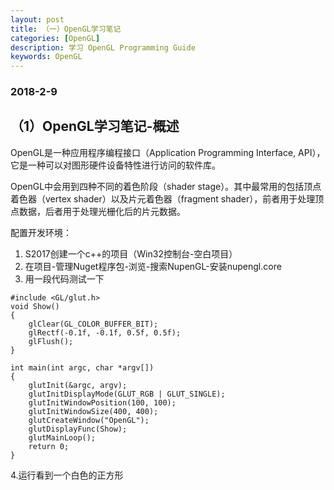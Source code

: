 ```yaml
---
layout: post
title: （一）OpenGL学习笔记
categories: [OpenGL]
description: 学习 OpenGL Programming Guide
keywords: OpenGL
---
```



### 2018-2-9

## （1）OpenGL学习笔记-概述


OpenGL是一种应用程序编程接口（Application Programming Interface, API），它是一种可以对图形硬件设备特性进行访问的软件库。

OpenGL中会用到四种不同的着色阶段（shader stage）。其中最常用的包括顶点着色器（vertex shader）以及片元着色器（fragment shader），前者用于处理顶点数据，后者用于处理光栅化后的片元数据。

配置开发环境：
1. S2017创建一个c++的项目（Win32控制台-空白项目）
2. 在项目-管理Nuget程序包-浏览-搜索NupenGL-安装nupengl.core
3. 用一段代码测试一下
```
#include <GL/glut.h>  
void Show()  
{  
    glClear(GL_COLOR_BUFFER_BIT);  
    glRectf(-0.1f, -0.1f, 0.5f, 0.5f);  
    glFlush();  
}  

int main(int argc, char *argv[])  
{  
    glutInit(&argc, argv);  
    glutInitDisplayMode(GLUT_RGB | GLUT_SINGLE);  
    glutInitWindowPosition(100, 100);  
    glutInitWindowSize(400, 400);  
    glutCreateWindow("OpenGL");  
    glutDisplayFunc(Show);  
    glutMainLoop();  
    return 0;  
}  
```
4.运行看到一个白色的正方形
